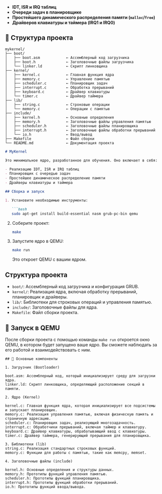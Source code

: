 * **IDT, ISR и IRQ таблиц**
* **Очереди задач в планировщике**
* **Простейшего динамического распределения памяти (`malloc`/`free`)**
* **Драйверов клавиатуры и таймера (IRQ1 и IRQ0)**

## 📂 Структура проекта

```
mykernel/
├── boot/
│   ├── boot.asm            ← Ассемблерный код загрузчика
│   ├── boot.h              ← Заголовочные файлы загрузчика
│   └── linker.ld           ← Скрипт линковщика
├── kernel/
│   ├── kernel.c            ← Главная функция ядра
│   ├── memory.c            ← Управление памятью
│   ├── scheduler.c         ← Планировщик задач
│   ├── interrupt.c         ← Обработка прерываний
│   ├── keyboard.c          ← Драйвер клавиатуры
│   └── timer.c             ← Драйвер таймера
├── lib/
│   ├── string.c            ← Строковые операции
│   └── memory.c            ← Операции с памятью
├── include/
│   ├── kernel.h            ← Основные определения
│   ├── memory.h            ← Заголовочные файлы управления памятью
│   ├── scheduler.h         ← Заголовочные файлы планировщика
│   ├── interrupt.h         ← Заголовочные файлы обработки прерываний
│   └── io.h                ← Ввод/вывод
├── Makefile                ← Файл сборки
└── README.md               ← Документация проекта
```

````markdown
# MyKernel

Это минимальное ядро, разработанное для обучения. Оно включает в себя:

- Реализацию IDT, ISR и IRQ таблиц
- Планировщик с очередью задач
- Простейшее динамическое распределение памяти
- Драйверы клавиатуры и таймера

## Сборка и запуск

1. Установите необходимые инструменты:

   ```bash
   sudo apt-get install build-essential nasm grub-pc-bin qemu
````

2. Соберите проект:

   ```bash
   make
   ```

3. Запустите ядро в QEMU:

   ```bash
   make run
   ```

   Это откроет QEMU с вашим ядром.

## Структура проекта

* `boot/`: Ассемблерный код загрузчика и конфигурация GRUB.
* `kernel/`: Реализация ядра, включая обработку прерываний, планировщик и драйверы.
* `lib/`: Библиотеки для строковых операций и управления памятью.
* `include/`: Заголовочные файлы для ядра.
* `Makefile`: Файл сборки проекта.


## 🧪 Запуск в QEMU

После сборки проекта с помощью команды `make run` откроется окно QEMU, в котором будет запущено ваше ядро. Вы сможете наблюдать за его работой и взаимодействовать с ним.

```
## 🔧 Основные компоненты

1. Загрузчик (Bootloader)

boot.asm: Ассемблерный код, который инициализирует среду для загрузки ядра.
linker.ld: Скрипт линковщика, определяющий расположение секций в памяти.

2. Ядро (Kernel)

kernel.c: Главная функция ядра, которая инициализирует все подсистемы и запускает планировщик.
memory.c: Реализация управления памятью, включая физическую память и страничную адресацию.
scheduler.c: Планировщик задач, реализующий многозадачность.
interrupt.c: Обработчики прерываний, включая таймер и клавиатуру.
keyboard.c: Драйвер клавиатуры, обрабатывающий ввод с клавиатуры.
timer.c: Драйвер таймера, генерирующий прерывания для планировщика.

3. Библиотеки (lib)
string.c: Реализация стандартных строковых функций.
memory.c: Функции для работы с памятью, такие как memcpy, memset.

4. Заголовочные файлы (include)

kernel.h: Основные определения и структуры данных.
memory.h: Прототипы функций управления памятью.
scheduler.h: Прототипы функций планировщика.
interrupt.h: Прототипы функций обработки прерываний.
io.h: Прототипы функций ввода/вывода.

```
